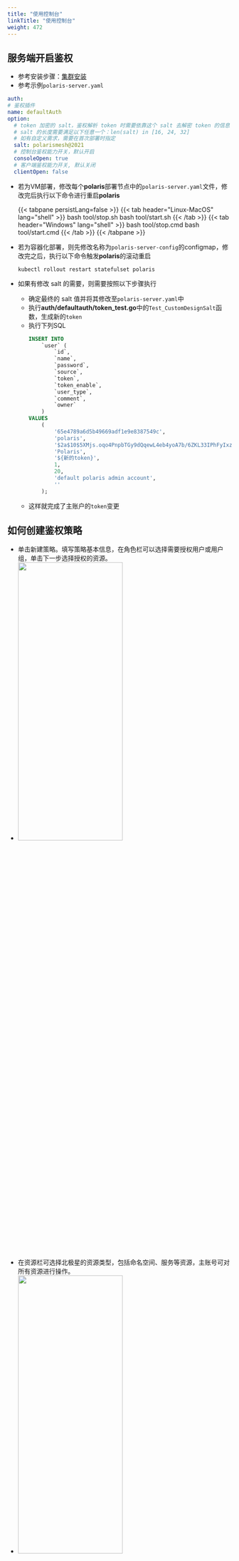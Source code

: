 ```yaml
---
title: "使用控制台"
linkTitle: "使用控制台"
weight: 472
---
```



## 服务端开启鉴权

- 参考安装步骤：[集群安装](https://polarismesh.cn/zh/doc/%E5%BF%AB%E9%80%9F%E5%85%A5%E9%97%A8/%E5%AE%89%E8%A3%85%E6%9C%8D%E5%8A%A1%E7%AB%AF/%E5%AE%89%E8%A3%85%E9%9B%86%E7%BE%A4%E7%89%88.html#%E9%9B%86%E7%BE%A4%E7%89%88%E5%AE%89%E8%A3%85)
- 参考示例`polaris-server.yaml`

```yaml
auth:
# 鉴权插件
name: defaultAuth
option:
  # token 加密的 salt，鉴权解析 token 时需要依靠这个 salt 去解密 token 的信息
  # salt 的长度需要满足以下任意一个：len(salt) in [16, 24, 32]
  # 如有自定义需求，需要在首次部署时指定
  salt: polarismesh@2021
  # 控制台鉴权能力开关，默认开启
  consoleOpen: true
  # 客户端鉴权能力开关, 默认关闭
  clientOpen: false
```

- 若为VM部署，修改每个**polaris**部署节点中的`polaris-server.yaml`文件，修改完后执行以下命令进行重启**polaris**

  {{< tabpane persistLang=false >}}
  {{< tab header="Linux-MacOS" lang="shell" >}}
  bash tool/stop.sh
  bash tool/start.sh
  {{< /tab >}}
  {{< tab header="Windows" lang="shell" >}}
  bash tool/stop.cmd
  bash tool/start.cmd
  {{< /tab >}}
  {{< /tabpane >}}

- 若为容器化部署，则先修改名称为`polaris-server-config`的configmap，修改完之后，执行以下命令触发**polaris**的滚动重启
  ```shell
  kubectl rollout restart statefulset polaris
  ```
- 如果有修改 salt 的需要，则需要按照以下步骤执行
  - 确定最终的 salt 值并将其修改至`polaris-server.yaml`中
  - 执行**auth/defaultauth/token_test.go**中的`Test_CustomDesignSalt`函数，生成新的`token`
  - 执行下列SQL
    ```sql
    INSERT INTO
        `user` (
            `id`,
            `name`,
            `password`,
            `source`,
            `token`,
            `token_enable`,
            `user_type`,
            `comment`,
            `owner`
        )
    VALUES
        (
            '65e4789a6d5b49669adf1e9e8387549c',
            'polaris',
            '$2a$10$5XMjs.oqo4PnpbTGy9dQqewL4eb4yoA7b/6ZKL33IPhFyIxzj4lRy',
            'Polaris',
            '${新的token}',
            1,
            20,
            'default polaris admin account',
            ''
        );
    ```
  - 这样就完成了主账户的`token`变更
## 如何创建鉴权策略

- 单击新建策略。填写策略基本信息，在角色栏可以选择需要授权用户或用户组，单击下一步选择授权的资源。
- <img src="../images/create_strategy.png" width="70%" height="40%" >
- 在资源栏可选择北极星的资源类型，包括命名空间、服务等资源，主账号可对所有资源进行操作。
- <img src="../images/create_strategy_resource.png" width="70%" height="40%" >
- 单击下一步，进入预览界面，详细展示该策略涉及的用户、用户组以及资源。确认信息无误后，单击完成。
- <img src="../images/create_strategy_preview.png" width="70%" height="40%" >
- 主账号可在权限策略列表查阅现有的权限策略，可单击编辑进行授权或删除等操作。
- <img src="../images/strategy_list.png" width="70%" height="40%" >

## 新建资源如何选择可操作用户

### 创建命名空间

- 在命名空间页面中，点击新建，在弹出页面中，点击高级选择可以操作本资源的用户或者用户组
- <img src="../images/create_namespace.png" width="50%" height="50%" >
### 创建服务

- 在服务列表页面中，点击新建，在弹出页面中，点击高级选择可以操作本资源的用户或者用户组
- <img src="../images/create_service.png" width="50%" height="50%" >
